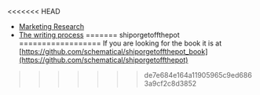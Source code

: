 <<<<<<< HEAD
* [Marketing Research](./marketing.md)
* [The writing process](./process.md)
=======
shiporgetoffthepot
==================
If you are looking for the book it is at [https://github.com/schematical/shiporgetoffthepot_book](https://github.com/schematical/shiporgetoffthepot)
>>>>>>> de7e684e164a11905965c9ed6863a9cf2c8d3852
